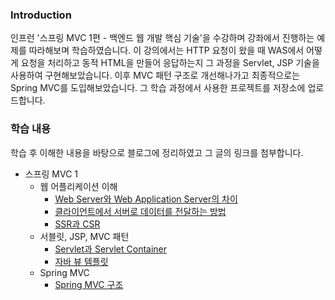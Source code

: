 ### Introduction
인프런 '스프링 MVC 1편 - 백엔드 웹 개발 핵심 기술'을 수강하며 강좌에서 진행하는 예제를 따라해보며 학습하였습니다.
이 강의에서는 HTTP 요청이 왔을 때 WAS에서 어떻게 요청을 처리하고 동적 HTML을 만들어 응답하는지 그 과정을 Servlet, JSP 기술을 사용하여 구현해보았습니다.
이후 MVC 패턴 구조로 개선해나가고 최종적으로는 Spring MVC를 도입해보았습니다.
그 학습 과정에서 사용한 프로젝트를 저장소에 업로드합니다.

### 학습 내용
학습 후 이해한 내용을 바탕으로 블로그에 정리하였고 그 글의 링크를 첨부합니다.

- 스프링 MVC 1
  - 웹 어플리케이션 이해
    - [Web Server와 Web Application Server의 차이](https://blog.naver.com/kss9409/222644109803)
    - [클라이언트에서 서버로 데이터를 전달하는 방법](https://blog.naver.com/kss9409/222648137689)
    - [SSR과 CSR](https://blog.naver.com/kss9409/222644979527)
  - 서블릿, JSP, MVC 패턴
    - [Servlet과 Servlet Container](https://blog.naver.com/kss9409/222652632471) 
    - [자바 뷰 템플릿](https://blog.naver.com/kss9409/222645256257)
  - Spring MVC
    - [Spring MVC 구조](https://blog.naver.com/kss9409/222650500089)
